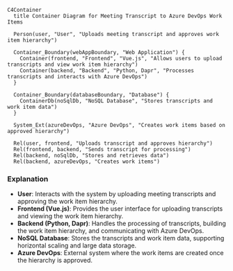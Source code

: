 ```mermaid
C4Container
  title Container Diagram for Meeting Transcript to Azure DevOps Work Items

  Person(user, "User", "Uploads meeting transcript and approves work item hierarchy")

  Container_Boundary(webAppBoundary, "Web Application") {
    Container(frontend, "Frontend", "Vue.js", "Allows users to upload transcripts and view work item hierarchy")
    Container(backend, "Backend", "Python, Dapr", "Processes transcripts and interacts with Azure DevOps")
  }

  Container_Boundary(databaseBoundary, "Database") {
    ContainerDb(noSqlDb, "NoSQL Database", "Stores transcripts and work item data")
  }

  System_Ext(azureDevOps, "Azure DevOps", "Creates work items based on approved hierarchy")

  Rel(user, frontend, "Uploads transcript and approves hierarchy")
  Rel(frontend, backend, "Sends transcript for processing")
  Rel(backend, noSqlDb, "Stores and retrieves data")
  Rel(backend, azureDevOps, "Creates work items")
```

### Explanation
- **User**: Interacts with the system by uploading meeting transcripts and approving the work item hierarchy.
- **Frontend (Vue.js)**: Provides the user interface for uploading transcripts and viewing the work item hierarchy.
- **Backend (Python, Dapr)**: Handles the processing of transcripts, building the work item hierarchy, and communicating with Azure DevOps.
- **NoSQL Database**: Stores the transcripts and work item data, supporting horizontal scaling and large data storage.
- **Azure DevOps**: External system where the work items are created once the hierarchy is approved.